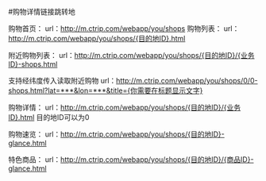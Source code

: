 #购物详情链接跳转地

购物首页：
url：http://m.ctrip.com/webapp/you/shops
购物列表：
url：http://m.ctrip.com/webapp/you/shops/{目的地ID}.html

附近购物列表：
url：http://m.ctrip.com/webapp/you/shops/{目的地ID}/{业务ID}-shops.html

支持经纬度传入读取附近购物
url：http://m.ctrip.com/webapp/you/shops/0/0-shops.html?lat=***&lon=***&title={你需要在标题显示文字}

购物详情：
url：http://m.ctrip.com/webapp/you/shops/{目的地ID}/{业务ID}.html
目的地ID可以为0

购物速览：
url：http://m.ctrip.com/webapp/you/shops/{目的地ID}-glance.html

特色商品：
url：http://m.ctrip.com/webapp/you/shops/{目的地ID}/{商品ID}-glance.html
